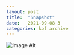 ```yaml
---
layout:	post
title:	"Snapshot"
date:	2021-09-08 3
categories:	kof archive
---
```


![Image Alt](https://k0f.github.io/assets/2021-09-08-161421.jpg)